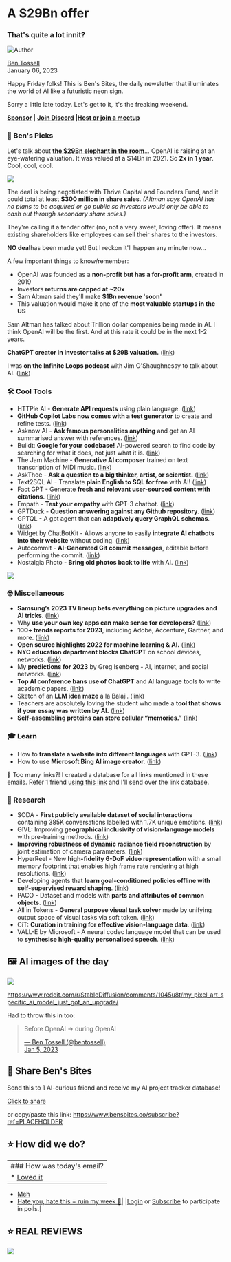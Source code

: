 # A $29Bn offer

### That's quite a lot innit?

![Author](https://media.beehiiv.com/cdn-cgi/image/fit=scale-down,format=auto,onerror=redirect,quality=80/uploads/user/profile_picture/fc858b4d-39e3-4be1-abf4-2b55504e21a2/thumb_uJ4UYake_400x400.jpg)

[Ben Tossell](https://www.twitter.com/bentossell)\
January 06, 2023

Happy Friday folks! This is Ben's Bites, the daily newsletter that illuminates the world of AI like a futuristic neon sign.

Sorry a little late today. Let's get to it, it's the freaking weekend.

**[Sponsor](https://sponsor.bensbites.co/) |** **[Join Discord](https://discord.gg/qd92NKjDdE) |**[**Host or join a meetup**](https://meetups.bensbites.co/)

### **🤌 Ben's Picks**

Let's talk about **[the $29Bn elephant in the room](https://www.wsj.com/articles/chatgpt-creator-openai-is-in-talks-for-tender-offer-that-would-value-it-at-29-billion-11672949279)**... OpenAI is raising at an eye-watering valuation. It was valued at a $14Bn in 2021. So **2x in 1 year**. Cool, cool, cool.

![](https://media.beehiiv.com/cdn-cgi/image/fit=scale-down,format=auto,onerror=redirect,quality=80/uploads/asset/file/7ec38a11-66ef-4487-b51b-b68e720d94fb/giphy__3_.gif)

The deal is being negotiated with Thrive Capital and Founders Fund, and it could total at least **$300 million in share sales**. *(Altman says OpenAI has no plans to be acquired or go public so investors would only be able to cash out through secondary share sales.)*

They're calling it a tender offer (no, not a very sweet, loving offer). It means existing shareholders like employees can sell their shares to the investors.

**NO deal**has been made yet! But I reckon it'll happen any minute now...

A few important things to know/remember:

- OpenAI was founded as a **non-profit but has a for-profit arm**, created in 2019
- Investors **returns are capped at ~20x**
- Sam Altman said they'll make **$1Bn revenue 'soon'**
- This valuation would make it one of the **most valuable startups in the US**

Sam Altman has talked about Trillion dollar companies being made in AI. I think OpenAI will be the first. And at this rate it could be in the next 1-2 years.

**ChatGPT creator in investor talks at $29B valuation.** ([<u>link</u>](https://www.wsj.com/articles/chatgpt-creator-openai-is-in-talks-for-tender-offer-that-would-value-it-at-29-billion-11672949279))

I was **on the Infinite Loops podcast** with Jim O'Shaughnessy to talk about AI. ([link](https://www.infiniteloopspodcast.com/ben-tossell-opportunities-in-ai-ep141/))

### **🛠️ Cool Tools**

- HTTPie AI - **Generate API requests** using plain language. ([<u>link</u>](https://httpie.io/))
- **GitHub Copilot Labs now comes with a test generator** to create and refine tests. ([<u>link</u>](https://twitter.com/oegerikus/status/1610945035888955392?s=20\&t=_9HYJWSg3xQ4HcdB4UEHrw))
- Asknow AI - **Ask famous personalities anything** and get an AI summarised answer with references. ([<u>link</u>](https://www.asknow.ai/))
- Buildt: **Google for your codebase!** AI-powered search to find code by searching for what it does, not just what it is. ([<u>link</u>](https://www.buildt.ai/))
- The Jam Machine - **Generative AI composer** trained on text transcription of MIDI music. ([<u>link</u>](https://huggingface.co/spaces/JammyMachina/the-jam-machine-app))
- AskThee - **Ask a question to a big thinker, artist, or scientist.** ([<u>link</u>](https://askthee.vercel.app/))
- Text2SQL AI - Translate **plain English to SQL for free** with AI! ([<u>link</u>](https://www.text2sql.ai/))
- Fact GPT - Generate **fresh and relevant user-sourced content with citations**. ([<u>link</u>](https://www.longshot.ai/features/longshot-fact-gpt))
- Empath - **Test your empathy** with GPT-3 chatbot. ([<u>link</u>](https://empath-kappa.vercel.app/))
- GPTDuck - **Question answering against any Github repository**. ([<u>link</u>](https://www.gptduck.com/))
- GPTQL - A gpt agent that can **adaptively query GraphQL schemas**. ([<u>link</u>](https://twitter.com/hanrelan/status/1610736893683183617?s=20\&t=qSu8_m33fTmgUjnxwmgD9A))
- Widget by ChatBotKit - Allows anyone to easily **integrate AI chatbots into their website** without coding. ([<u>link</u>](https://twitter.com/pdp/status/1611086021684256770?s=20\&t=5CY5vZw-Hf2VdRgSkW4-XA))
- Autocommit - **AI-Generated Git commit messages**, editable before performing the commit. ([<u>link</u>](https://github.com/abi/autocommit))
- Nostalgia Photo - **Bring old photos back to life** with AI. ([<u>link</u>](https://www.nostalgia.photo/))

![](https://media.beehiiv.com/cdn-cgi/image/fit=scale-down,format=auto,onerror=redirect,quality=80/uploads/asset/file/5154e9a9-e8da-43aa-a901-dad6de92f20b/Screenshot_2023-01-06_at_14.16.02.png)

### **🤓 Miscellaneous**

- **Samsung’s 2023 TV lineup bets everything on picture upgrades and AI tricks**. ([<u>link</u>](https://www.theverge.com/2023/1/3/23537839/samsung-2023-tvs-announced-neo-qled-microled-features))
- Why **use your own key apps can make sense for developers?** ([<u>link</u>](https://twitter.com/marckohlbrugge/status/1610927012750950400?s=20\&t=PD1l2coEcYJJa-d1V1D5pg))
- **100+ trends reports for 2023**, including Adobe, Accenture, Gartner, and more. ([<u>link</u>](https://spacecadet.ventures/2023roundup/))
- **Open source highlights 2022 for machine learning & AI.** ([<u>link</u>](https://sebastianraschka.com/blog/2023/open-source-highlights-2022.html))
- **NYC education department blocks ChatGPT** on school devices, networks. ([<u>link</u>](https://ny.chalkbeat.org/2023/1/3/23537987/nyc-schools-ban-chatgpt-writing-artificial-intelligence))
- My **predictions for 2023** by Greg Isenberg - AI, internet, and social networks. ([<u>link</u>](https://latecheckout.substack.com/p/my-predictions-for-2023))
- **Top AI conference bans use of ChatGPT** and AI language tools to write academic papers. ([<u>link</u>](https://www.theverge.com/2023/1/5/23540291/chatgpt-ai-writing-tool-banned-writing-academic-icml-paper))
- Sketch of an **LLM idea maze** a la Balaji. ([<u>link</u>](https://twitter.com/maxolson/status/1611086767813464064?s=12\&t=RrE-JpHf8SKm4GZhtopS-Q))
- Teachers are absolutely loving the student who made a **tool that shows if your essay was written by AI.** ([<u>link</u>](https://www.buzzfeednews.com/article/katienotopoulos/ai-writing-detection-tool-homework-students))
- **Self-assembling proteins can store cellular “memories.”** ([<u>link</u>](https://mcgovern.mit.edu/2023/01/02/self-assembling-proteins-can-store-cellular-memories/))

### **🎓 Learn**

- How to **translate a website into different languages** with GPT-3. ([<u>link</u>](https://blog.leavemealone.app/internationalizing-our-website-with-gpt-3/))
- How to use **Microsoft Bing AI image creator.** ([<u>link</u>](https://www.youtube.com/watch?v=mpcSI_zzeMk\&t=2s))

👋 Too many links?! I created a database for all links mentioned in these emails. Refer 1 friend [using this link](https://www.bensbites.co/subscribe?ref=PLACEHOLDER) and I'll send over the link database.

### **🔬 Research**

- SODA - **First publicly available dataset of social interactions** containing 385K conversations labelled with 1.7K unique emotions. ([<u>link</u>](https://huggingface.co/datasets/allenai/soda))
- GIVL: Improving **geographical inclusivity of vision-language models** with pre-training methods. ([<u>link</u>](http://arxiv.org/abs/2301.01893))
- **Improving robustness of dynamic radiance field reconstruction** by joint estimation of camera parameters. ([<u>link</u>](https://arxiv.org/abs/2301.02239))
- HyperReel - New **high-fidelity 6-DoF video representation** with a small memory footprint that enables high frame rate rendering at high resolutions. ([<u>link</u>](http://arxiv.org/abs/2301.02238))
- Developing agents that **learn goal-conditioned policies offline with self-supervised reward shaping**. ([<u>link</u>](https://arxiv.org/abs/2301.02099))
- PACO - Dataset and models with **parts and attributes of common objects**. ([<u>link</u>](https://arxiv.org/abs/2301.01795))
- All in Tokens - **General purpose visual task solver** made by unifying output space of visual tasks via soft token. ([<u>link</u>](https://arxiv.org/abs/2301.02229))
- CiT: **Curation in training for effective vision-language data**. ([<u>link</u>](http://arxiv.org/abs/2301.02241))
- VALL-E by Microsoft - A neural codec language model that can be used to **synthesise high-quality personalised speech**. ([<u>link</u>](https://valle-demo.github.io/))

## **🖼 AI images of the day**

![](https://media.beehiiv.com/cdn-cgi/image/fit=scale-down,format=auto,onerror=redirect,quality=80/uploads/asset/file/198277a3-d572-42f4-bfeb-861c30a23276/amyepudhn9aa1.png)

<https://www.reddit.com/r/StableDiffusion/comments/1045u8t/my_pixel_art_specific_ai_model_just_got_an_upgrade/>

Had to throw this in too:

> >
>
> Before OpenAI → during OpenAI
>
> [— Ben Tossell (@bentossell)\
> Jan 5, 2023](https://twitter.com/bentossell/status/1611100859311575059?s=20\&t=WI3ANX7UehH8z0cHf9Eo8w)

## **🤗 Share Ben's Bites**

Send this to 1 AI-curious friend and receive my AI project tracker database!

[Click to share](https://www.bensbites.co/subscribe?ref=PLACEHOLDER)

or copy/paste this link: https://www.bensbites.co/subscribe?ref=PLACEHOLDER

## **⭐️ How did we do?**

||
|:---|
|### How was today's email?|
|\* [Loved it](https://www.bensbites.co/login)

- [Meh](https://www.bensbites.co/login)
- [Hate you, hate this = ruin my week 🥹](https://www.bensbites.co/login)|
  |[Login](https://www.bensbites.co/login) or [Subscribe](https://www.bensbites.co/subscribe) to participate in polls.|

## **⭐️ REAL** REVIEWS

![](https://media.beehiiv.com/cdn-cgi/image/fit=scale-down,format=auto,onerror=redirect,quality=80/uploads/asset/file/c8a91ecd-5477-493e-bb9d-9ed8f04bde24/Screenshot_2022-12-13_at_14.55.58.png)
